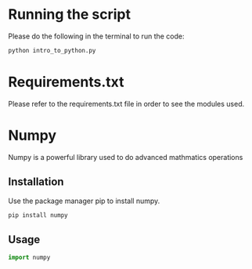 # Running the script

Please do the following in the terminal to run the code:
```bash
python intro_to_python.py
```

# Requirements.txt
Please refer to the requirements.txt file in order to see the modules used.

# Numpy

Numpy is a powerful library used to do advanced mathmatics operations

## Installation

Use the package manager pip to install numpy.

```bash
pip install numpy
```

## Usage

```python
import numpy
```

